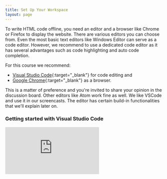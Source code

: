 ```yaml
---
title: Set Up Your Workspace
layout: page
---
```


To write HTML code offline, you need an editor and a browser like Chrome or Firefox to display the website. There are various editors you can choose from. Even the most basic text editors like Windows Editor can serve as a code editor. However, we recommend to use a dedicated code editor as it has several advantages such as code highlighting and auto code completion.

For this course we recommend:

- [Visual Studio Code](https://code.visualstudio.com/){:target="_blank"} for code editing and
- [Google Chrome](https://www.google.com/chrome/){:target="_blank"} as a browser.

This is a matter of preference and you're invited to share your opinion in the discussion board. Other editors like Atom work fine as well. We like VSCode and use it in our screencasts. The editor has certain build-in functionalities that we'll explain later on.

### Getting started with Visual Studio Code

<iframe id="yt-player" src="https://www.youtube.com/embed/G3iIM83utCw?modestbranding=1&showinfo=0" frameborder="0" allowfullscreen="true"></iframe>
